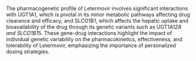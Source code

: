 The pharmacogenetic profile of Letermovir involves significant interactions with UGT1A1, which is pivotal in its minor metabolic pathways affecting drug clearance and efficacy, and SLCO1B1, which affects the hepatic uptake and bioavailability of the drug through its genetic variants such as UGT1A1*28 and SLCO1B1*5. These gene-drug interactions highlight the impact of individual genetic variability on the pharmacokinetics, effectiveness, and tolerability of Letermovir, emphasizing the importance of personalized dosing strategies.